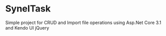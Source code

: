 # SynelTask
Simple project for CRUD and Import file operations using Asp.Net Core 3.1 and Kendo UI jQuery
